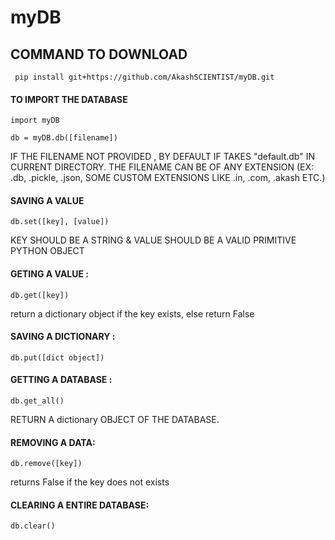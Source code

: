# myDB

## COMMAND TO DOWNLOAD

``` pip install git+https://github.com/AkashSCIENTIST/myDB.git```

#### TO IMPORT THE DATABASE 

  ```import myDB```
  
  ```db = myDB.db([filename])```
  
IF THE FILENAME NOT PROVIDED , BY DEFAULT IF TAKES "default.db" IN CURRENT DIRECTORY.
THE FILENAME CAN BE OF ANY EXTENSION (EX: .db, .pickle, .json, SOME CUSTOM EXTENSIONS LIKE .in, .com, .akash ETC.)

#### SAVING A VALUE 

  ```db.set([key], [value])```

KEY SHOULD BE A STRING & VALUE SHOULD BE A VALID PRIMITIVE PYTHON OBJECT

#### GETING A VALUE :

  ```db.get([key])```
  
  return a dictionary object if the key exists, else return False
  
#### SAVING A DICTIONARY :

  ```db.put([dict object])```
  
#### GETTING A DATABASE :

  ```db.get_all()```

RETURN A dictionary OBJECT OF THE DATABASE.

#### REMOVING A DATA:

  ```db.remove([key])```
  
  returns False if the key does not exists
  
#### CLEARING A ENTIRE DATABASE:

  ```db.clear()```
